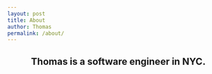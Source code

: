 ```yaml
---
layout: post
title: About
author: Thomas
permalink: /about/
---
```


<h2><center>Thomas is a software engineer in NYC.</center></h2>
